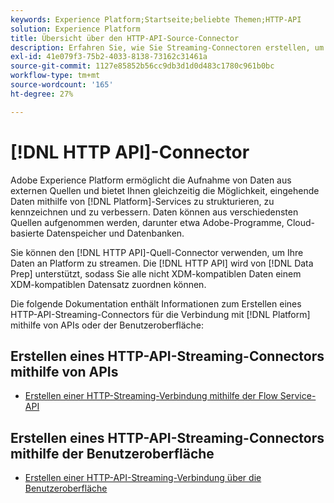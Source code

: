 ```yaml
---
keywords: Experience Platform;Startseite;beliebte Themen;HTTP-API
solution: Experience Platform
title: Übersicht über den HTTP-API-Source-Connector
description: Erfahren Sie, wie Sie Streaming-Connectoren erstellen, um eine Verbindung mit Adobe Experience Platform über APIs oder die Benutzeroberfläche herzustellen.
exl-id: 41e079f3-75b2-4033-8138-73162c31461a
source-git-commit: 1127e85852b56cc9db3d1d0d483c1780c961b0bc
workflow-type: tm+mt
source-wordcount: '165'
ht-degree: 27%

---
```


# [!DNL HTTP API]-Connector

Adobe Experience Platform ermöglicht die Aufnahme von Daten aus externen Quellen und bietet Ihnen gleichzeitig die Möglichkeit, eingehende Daten mithilfe von [!DNL Platform]-Services zu strukturieren, zu kennzeichnen und zu verbessern. Daten können aus verschiedensten Quellen aufgenommen werden, darunter etwa Adobe-Programme, Cloud-basierte Datenspeicher und Datenbanken.

Sie können den [!DNL HTTP API]-Quell-Connector verwenden, um Ihre Daten an Platform zu streamen. Die [!DNL HTTP API] wird von [!DNL Data Prep] unterstützt, sodass Sie alle nicht XDM-kompatiblen Daten einem XDM-kompatiblen Datensatz zuordnen können.

Die folgende Dokumentation enthält Informationen zum Erstellen eines HTTP-API-Streaming-Connectors für die Verbindung mit [!DNL Platform] mithilfe von APIs oder der Benutzeroberfläche:

## Erstellen eines HTTP-API-Streaming-Connectors mithilfe von APIs

- [Erstellen einer HTTP-Streaming-Verbindung mithilfe der Flow Service-API](../../tutorials/api/create/streaming/http.md)

## Erstellen eines HTTP-API-Streaming-Connectors mithilfe der Benutzeroberfläche

- [Erstellen einer HTTP-API-Streaming-Verbindung über die Benutzeroberfläche](../../tutorials/ui/create/streaming/http.md)
